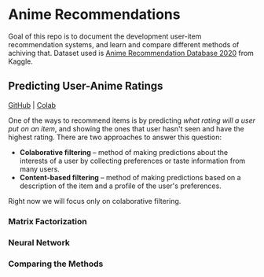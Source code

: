 # Anime Recommendations

Goal of this repo is to document the development user-item recommendation systems, and learn and compare different methods of achiving that. Dataset used is [Anime Recommendation Database 2020](https://www.kaggle.com/hernan4444/anime-recommendation-database-2020) from Kaggle.

## Predicting User-Anime Ratings
[GitHub](/User_Anime_Ranting_Predictions.ipynb)
 | 
[Colab]()

One of the ways to recommend items is by predicting _what rating will a user put on an item_, and showing the ones that user hasn't seen and have the highest rating. There are two approaches to answer this question:
- **Colaborative filtering** – method of making predictions about the interests of a user by collecting preferences or taste information from many users.
- **Content-based filtering** – method of making predictions based on a description of the item and a profile of the user's preferences.

Right now we will focus only on colaborative filtering.

### Matrix Factorization

### Neural Network

### Comparing the Methods
